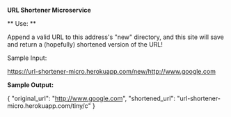 **URL Shortener Microservice**

** Use: **
            
Append a valid URL to this address's "new" directory, and this site will save and return a (hopefully) shortened version of the URL!

Sample Input:
            
https://url-shortener-micro.herokuapp.com/new/http://www.google.com
            
**Sample Output:**

{ "original_url": "http://www.google.com", "shortened_url": "url-shortener-micro.herokuapp.com/tiny/c" }